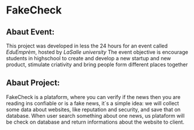 # FakeCheck

## Abaut Event:
This project was developed in less the 24 hours for an event called *EduEmprèm*, hosted by *LaSalle university*
The event objective is encourage students in highschool to create and develop a new startup and new product, stimulate criativity and bring people form different places together

## Abaut Project:
FakeCheck is a plataform, where you can verify if the news then you are reading ins confiable or is a fake news, it´s a simple idea:
we will collect some data about websites, like reputation and security, and save that on database. When user search something about one news, us plataform will be check on database and return informations about the website to client.
